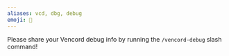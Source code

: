 ```yaml
---
aliases: vcd, dbg, debug
emoji: 🐛
---
```


Please share your Vencord debug info by running the `/vencord-debug` slash command!
